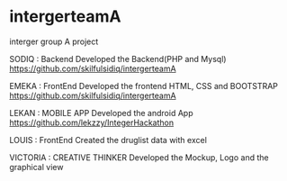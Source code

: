 # intergerteamA
interger group A project

SODIQ  : Backend  Developed the Backend(PHP and Mysql)   https://github.com/skilfulsidiq/intergerteamA 

EMEKA : FrontEnd  Developed the frontend HTML, CSS and BOOTSTRAP https://github.com/skilfulsidiq/intergerteamA

LEKAN : MOBILE APP Developed the android App https://github.com/lekzzy/IntegerHackathon

LOUIS : FrontEnd    Created the druglist data with excel

VICTORIA : CREATIVE THINKER  Developed the Mockup, Logo and  the graphical view

